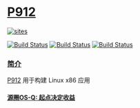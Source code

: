 ﻿# [P912](https://github.com/OS-Q/P912)

[![sites](http://182.61.61.133/link/resources/OSQ.png)](http://www.OS-Q.com)

[![Build Status](https://github.com/OS-Q/P912/workflows/CI/badge.svg)](https://github.com/OS-Q/P912/actions/workflows/CI.yml)
[![Build Status](https://cloud.drone.io/api/badges/OS-Q/P912/status.svg)](https://cloud.drone.io/OS-Q/P912)
[![Build Status](https://circleci.com/gh/OS-Q/P912.svg?style=svg)](https://circleci.com/gh/OS-Q/P912)

### [简介](https://github.com/OS-Q/P912/wiki)

[P912](https://github.com/OS-Q/P912) 用于构建 Linux x86 应用

#### [源圈OS-Q: 起点决定收益](http://www.OS-Q.com)
